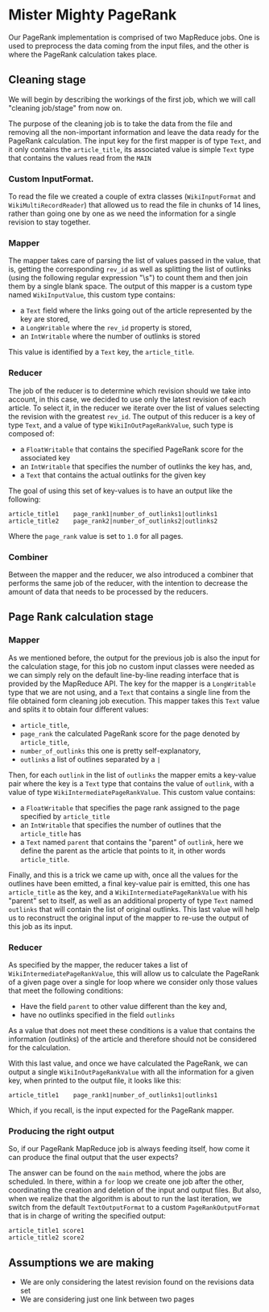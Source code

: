 # Mister Mighty PageRank 

Our PageRank implementation is comprised of two MapReduce jobs. One is used to preprocess the data coming from the input files, and the other is where the PageRank calculation takes place.

## Cleaning stage

We will begin by describing the workings of the first job, which we will call "cleaning job/stage" from now on.

The purpose of the cleaning job is to take the data from the file and removing all the non-important information and leave the data ready for the PageRank calculation. The input key for the first mapper is of type `Text`, and it only contains the `article_title`, its associated value is simple `Text` type that contains the values read from the `MAIN`  

### Custom InputFormat. 

To read the file we created a couple of extra classes (`WikiInputFormat` and `WikiMultiRecordReader`) that allowed us to read the file in chunks of 14 lines, rather than going one by one as we need the information for a single revision to stay together.  

### Mapper

The mapper takes care of parsing the list of values passed in the value, that is, getting the corresponding `rev_id` as well as splitting the list of outlinks (using the following regular expression "\s") to count them and then join them by a single blank space. The output of this mapper is a custom type named `WikiInputValue`, this custom type contains:

 - a `Text` field where the links going out of the article represented by the key are stored,  
 - a `LongWritable` where the `rev_id` property is stored,
 - an `IntWritable` where the number of outlinks is stored  

This value is identified by a `Text` key, the `article_title`.

### Reducer

The job of the reducer is to determine which revision should we take into account, in this case, we decided to use only the latest revision of each article. To select it, in the reducer we iterate over the list of values selecting the revision with the greatest `rev_id`. The output of this reducer is a key of type `Text`, and a value of type `WikiInOutPageRankValue`, such type is composed of:

 - a `FloatWritable` that contains the specified PageRank score for the associated key
 - an `IntWritable` that specifies the number of outlinks the key has, and,
 - a `Text` that contains the actual outlinks for the given key

The goal of using this set of key-values is to have an output like the following:  

```
article_title1    page_rank1|number_of_outlinks1|outlinks1
article_title2    page_rank2|number_of_outlinks2|outlinks2
```

Where the  `page_rank` value is set to `1.0` for all pages.

### Combiner

Between the mapper and the reducer, we also introduced a combiner that performs the same job of the reducer, with the intention to decrease the amount of data that needs to be processed by the reducers.

## Page Rank calculation stage 

### Mapper

As we mentioned before, the output for the previous job is also the input for the calculation stage, for this job no custom input classes were needed as we can simply rely on the default  line-by-line reading interface that is provided by the MapReduce API. The key for the mapper is a `LongWritable` type that we are not using, and a `Text` that contains a single line from the file obtained form cleaning job execution. This mapper takes this `Text` value and splits it to obtain four different values:

 - `article_title`,
 - `page_rank` the calculated PageRank score for the page denoted by `article_title`,
 - `number_of_outlinks` this one is pretty self-explanatory,
 - `outlinks` a list of outlines separated by a `|`

Then, for each `outlink` in the list of `outlinks` the mapper emits a key-value pair where the key is a `Text` type that contains the value of `outlink`, with a value of type `WikiIntermediatePageRankValue`. This custom value contains:

 - a `FloatWritable` that specifies the page rank assigned to the page specified by `article_title`
 - an `IntWritable` that specifies the number of outlines that the `article_title` has
 - a `Text` named `parent` that contains the "parent" of `outlink`, here we define the parent as the article that points to it, in other words `article_title`. 

Finally, and this is a trick we came up with, once all the values for the outlines have been emitted,  a final key-value pair is emitted, this one has `article_title` as the key, and a `WikiIntermediatePageRankValue` with his "parent" set to itself, as well as an additional property of type `Text` named `outlinks` that will contain the list of original outlinks. This last value will help us to reconstruct the original input of the mapper to re-use the output of this job as its input.

### Reducer

As specified by the mapper, the reducer takes a list of `WikiIntermediatePageRankValue`, this will allow us to calculate the PageRank of a given page over a single for loop where we consider only those values that meet the following conditions:

 - Have the field `parent` to other value different than the key and,
 - have no outlinks specified in the field `outlinks` 

As a value that does not meet these conditions is a value that contains the information (outlinks) of the article and therefore should not be considered for the calculation.

With this last value, and once we have calculated the PageRank, we can output a single `WikiInOutPageRankValue` with all the information for a given key, when printed to the output file, it  looks like this:

```
article_title1    page_rank1|number_of_outlinks1|outlinks1
```

Which, if you recall, is the input expected for the PageRank mapper.

### Producing the right output

So, if our PageRank MapReduce job is always feeding itself, how come it can produce the final output that the user expects?

The answer can be found on the `main` method, where the jobs are scheduled. In there, within a `for` loop we create one job after the other, coordinating the creation and deletion of the input and output files. But also, when we realize that the algorithm is about to run the last iteration, we switch from the default `TextOutputFormat` to a custom `PageRankOutputFormat` that is in charge of writing the specified output:

```
article_title1 score1
article_title2 score2
```

## Assumptions we are making 

 - We are only considering the latest revision found on the revisions data set  
 - We are considering just one link between two pages 
